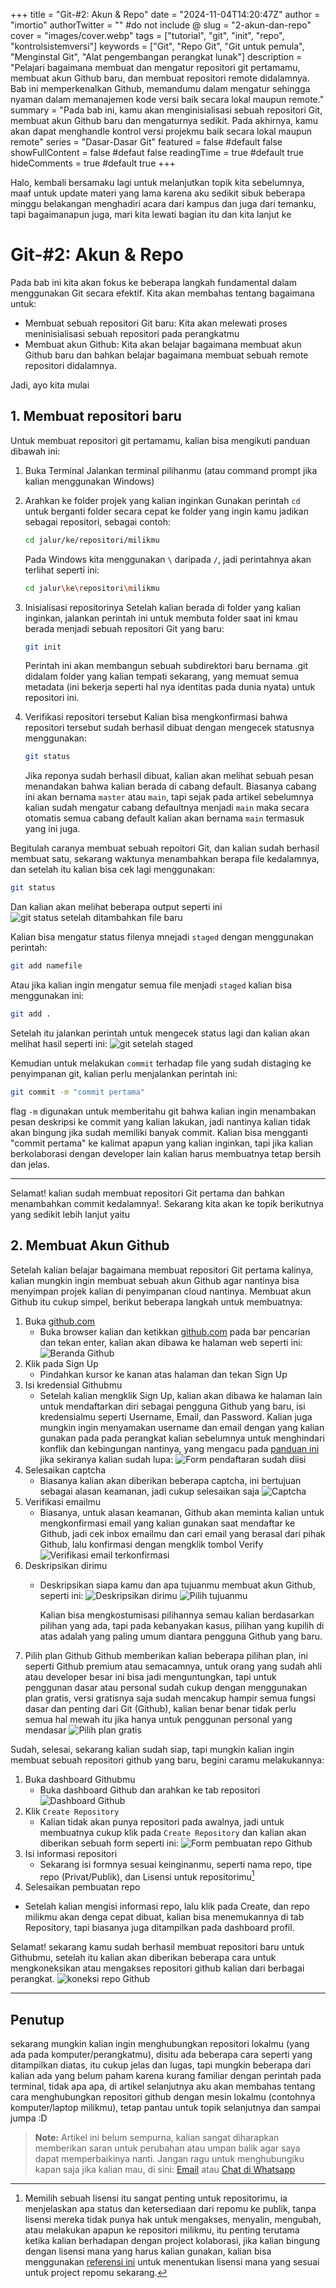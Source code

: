 +++
title = "Git-#2: Akun & Repo"
date = "2024-11-04T14:20:47Z"
author = "imortio"
authorTwitter = "" #do not include @
slug = "2-akun-dan-repo"
cover = "images/cover.webp"
tags = ["tutorial", "git", "init", "repo", "kontrolsistemversi"]
keywords = ["Git", "Repo Git", "Git untuk pemula", "Menginstal Git", "Alat pengembangan perangkat lunak"]
description = "Pelajari bagaimana membuat dan mengatur repositori git pertamamu, membuat akun Github baru, dan membuat repositori remote didalamnya. Bab ini memperkenalkan Github, memandumu dalam mengatur sehingga nyaman dalam memanajemen kode versi baik secara lokal maupun remote."
summary = "Pada bab ini, kamu akan menginisialisasi sebuah repositori Git, membuat akun Github baru dan mengaturnya sedikit. Pada akhirnya, kamu akan dapat menghandle kontrol versi projekmu baik secara lokal maupun remote"
series = "Dasar-Dasar Git"
featured = false #default false
showFullContent = false #defaut false
readingTime = true #default true
hideComments = true #default true
+++

Halo, kembali bersamaku lagi untuk melanjutkan topik kita sebelumnya, maaf untuk update materi yang lama karena aku sedikit sibuk beberapa minggu belakangan menghadiri acara dari kampus dan juga dari temanku, tapi bagaimanapun juga, mari kita lewati bagian itu dan kita lanjut ke

# Git-#2: Akun & Repo

Pada bab ini kita akan fokus ke beberapa langkah fundamental dalam menggunakan Git secara efektif. Kita akan membahas tentang bagaimana untuk:

+ Membuat sebuah repositori Git baru: Kita akan melewati proses meninisialisasi sebuah repositori pada perangkatmu
+ Membuat akun Github: Kita akan belajar bagaimana membuat akun Github baru dan bahkan belajar bagaimana membuat sebuah remote repositori didalamnya.

Jadi, ayo kita mulai

## 1. Membuat repositori baru

Untuk membuat repositori git pertamamu, kalian bisa mengikuti panduan dibawah ini:

 1. Buka Terminal
    Jalankan terminal pilihanmu (atau command prompt jika kalian menggunakan Windows)
 2. Arahkan ke folder projek yang kalian inginkan
    Gunakan perintah `cd` untuk berganti folder secara cepat ke folder yang ingin kamu jadikan sebagai repositori, sebagai contoh:
    ```bash
    cd jalur/ke/repositori/milikmu
    ```
    Pada Windows kita menggunakan `\` daripada `/`, jadi perintahnya akan terlihat seperti ini:
    ```bash
    cd jalur\ke\repositori\milikmu
    ```
 3. Inisialisasi repositorinya
    Setelah kalian berada di folder yang kalian inginkan, jalankan perintah ini untuk membuta folder saat ini kmau berada menjadi sebuah repositori Git yang baru:
    ```bash
    git init
    ```
    Perintah ini akan membangun sebuah subdirektori baru bernama .git didalam folder yang kalian tempati sekarang, yang memuat semua metadata (ini bekerja seperti hal nya identitas pada dunia nyata) untuk repositori ini.

 4. Verifikasi repositori tersebut
    Kalian bisa mengkonfirmasi bahwa repositori tersebut sudah berhasil dibuat dengan mengecek statusnya menggunakan:
    ```bash
    git status
    ```
    Jika reponya sudah berhasil dibuat, kalian akan melihat sebuah pesan menandakan bahwa kalian berada di cabang default. Biasanya cabang ini akan bernama `master` atau `main`, tapi sejak pada artikel sebelumnya kalian sudah mengatur cabang defaultnya menjadi `main` maka secara otomatis semua cabang default kalian akan bernama `main` termasuk yang ini juga.

Begitulah caranya membuat sebuah repoitori Git, dan kalian sudah berhasil membuat satu, sekarang waktunya menambahkan berapa file kedalamnya, dan setelah itu kalian bisa cek lagi menggunakan:
```bash
git status
```
Dan kalian akan melihat beberapa output seperti ini
![git status setelah ditambahkan file baru](images/gitstatusaftd.webp)

Kalian bisa mengatur status filenya mnejadi `staged` dengan menggunakan perintah:
```bash
git add namefile
```
Atau jika kalian ingin mengatur semua file menjadi `staged` kalian bisa menggunakan ini:
```bash
git add .
```
Setelah itu jalankan perintah untuk mengecek status lagi dan kalian akan melihat hasil seperti ini:
![git setelah staged](images/gitaftstaged.webp)

Kemudian untuk melakukan `commit` terhadap file yang sudah distaging ke penyimpanan git, kalian perlu menjalankan perintah ini:
```bash
git commit -m "commit pertama"
```
flag `-m` digunakan untuk memberitahu git bahwa kalian ingin menambakan pesan deskripsi ke commit yang kalian lakukan, jadi nantinya kalian tidak akan bingung jika sudah memiliki banyak commit. Kalian bisa mengganti "commit pertama" ke kalimat apapun yang kalian inginkan, tapi jika kalian berkolaborasi dengan developer lain kalian harus membuatnya tetap bersih dan jelas.

---

Selamat! kalian sudah membuat repositori Git pertama dan bahkan menambahkan commit kedalamnya!. Sekarang kita akan ke topik berikutnya yang sedikit lebih lanjut yaitu

## 2. Membuat Akun Github

Setelah kalian belajar bagaimana membuat repositori Git pertama kalinya, kalian mungkin ingin membuat sebuah akun Github agar nantinya bisa menyimpan projek kalian di penyimpanan cloud nantinya. Membuat akun Github itu cukup simpel, berikut beberapa langkah untuk membuatnya:

 1. Buka [github.com](https://github.com/)
    + Buka browser kalian dan ketikkan [github.com](https://github.com) pada bar pencarian dan tekan enter, kalian akan dibawa ke halaman web seperti ini:
    ![Beranda Github](images/1-homepage.webp)
 2. Klik pada Sign Up
    + Pindahkan kursor ke kanan atas halaman dan tekan Sign Up
 3. Isi kredensial Githubmu
    + Setelah kalian mengklik Sign Up, kalian akan dibawa ke halaman lain untuk mendaftarkan diri sebagai pengguna Github yang baru, isi kredensialmu seperti Username, Email, dan Password. Kalian juga mungkin ingin menyamakan username dan email dengan yang kalian gunakan pada pada perangkat kalian sebelumnya untuk menghindari konflik dan kebingungan nantinya, yang mengacu pada [panduan ini](../1-installing-git/index.id.md#mengkonfigurasi-git) jika sekiranya kalian sudah lupa:
   ![Form pendaftaran sudah diisi](images/2-credentials.webp)
 4. Selesaikan captcha
    + Biasanya kalian akan diberikan beberapa captcha, ini bertujuan sebagai alasan keamanan, jadi cukup selesaikan saja
    ![Captcha](images/3-capthca.webp)
 5. Verifikasi emailmu
    + Biasanya, untuk alasan keamanan, Github akan meminta kalian untuk mengkonfirmasi email yang kalian gunakan saat mendaftar ke Github, jadi cek inbox emailmu dan cari email yang berasal dari pihak Github, lalu konfirmasi dengan mengklik tombol Verify
    ![Verifikasi email terkonfirmasi](images/4-verify.webp)
 6. Deskripsikan dirimu
    + Deskripsikan siapa kamu dan apa tujuanmu membuat akun Github, seperti ini:
    ![Deskripsikan dirimu](images/5-describe.webp)
    ![Pilih tujuanmu](images/6-purpose.webp)

      Kalian bisa mengkostumisasi pilihannya semau kalian berdasarkan pilihan yang ada, tapi pada kebanyakan kasus, pilihan yang kupilih di atas adalah yang paling umum diantara pengguna Github yang baru.
 7. Pilih plan Github
    Github memberikan kalian beberapa pilihan plan, ini seperti Github premium atau semacamnya, untuk orang yang sudah ahli atau developer besar ini bisa jadi menguntungkan, tapi untuk penggunan dasar atau personal sudah cukup dengan menggunakan plan gratis, versi gratisnya saja sudah mencakup hampir semua fungsi dasar dan penting dari Git (Github), kalian benar benar tidak perlu semua hal mewah itu jika hanya untuk penggunan personal yang mendasar
    ![Pilih plan gratis](images/7-freeplan.webp)

Sudah, selesai, sekarang kalian sudah siap, tapi mungkin kalian ingin membuat sebuah repositori github yang baru, begini caramu melakukannya:

 1. Buka dashboard Githubmu
    + Buka dashboard Github dan arahkan ke tab repositori
    ![Dashboard Github](images/8-dashboard.webp)
 2. Klik `Create Repository`
    + Kalian tidak akan punya repositori pada awalnya, jadi untuk membuatnya cukup klik pada `Create Repository` dan kalian akan diberikan sebuah form seperti ini:
    ![Form pembuatan repo Github](images/8.5-repocreation.webp)
 3. Isi informasi repositori
    + Sekarang isi formnya sesuai keinginanmu, seperti nama repo, tipe repo (Privat/Publik), dan Lisensi untuk repositorimu[^1]
    [^1]: Memilih sebuah lisensi itu sangat penting untuk repositorimu, ia menjelaskan apa status dan ketersediaan dari repomu ke publik, tanpa lisensi mereka tidak punya hak untuk mengakses, menyalin, mengubah, atau melakukan apapun ke repositori milikmu, itu penting terutama ketika kalian berhadapan dengan project kolaborasi, jika kalian bingung dengan lisensi mana yang harus kalian gunakan, kalian bisa menggunakan [referensi ini](https://choosealicense.com) untuk menentukan lisensi mana yang sesuai untuk project repomu sekarang.
 4. Selesaikan pembuatan repo
 + Setelah kalian mengisi informasi repo, lalu klik pada Create, dan repo milikmu akan denga cepat dibuat, kalian bisa menemukannya di tab Repository, tapi biasanya juga ditampilkan pada dashboard profil.

Selamat! sekarang kamu sudah berhasil membuat repositori baru untuk Githubmu, setelah itu kalian akan diberikan beberapa cara untuk mengkoneksikan atau mengakses repositori github kalian dari berbagai perangkat.
    ![koneksi repo Github](images/9-connecting.webp)

---
## Penutup

sekarang mungkin kalian ingin menghubungkan repositori lokalmu (yang ada pada komputer/perangkatmu), disitu ada beberapa cara seperti yang ditampilkan diatas, itu cukup jelas dan lugas, tapi mungkin beberapa dari kalian ada yang belum paham karena kurang familiar dengan perintah pada terminal, tidak apa apa, di artikel selanjutnya aku akan membahas tentang cara menghubungkan repositori github dengan mesin lokalmu (contohnya komputer/laptop milikmu), tetap pantau untuk topik selanjutnya dan sampai jumpa :D

> **Note:** Artikel ini belum sempurna, kalian sangat diharapkan memberikan saran untuk perubahan atau umpan balik agar saya dapat memperbaikinya nanti. Jangan ragu untuk menghubungiku kapan saja jika kalian mau, di sini: [Email](mailto:nixvoid@proton.me) atau [Chat di Whatsapp](https://wa.me/+6282284528116)

